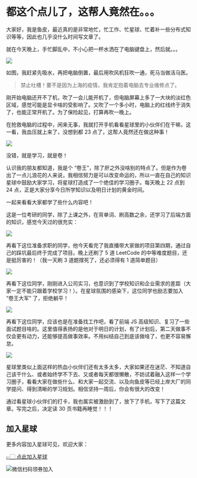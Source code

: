 # 都这个点儿了，这帮人竟然在。。。

大家好，我是鱼皮，最近真的是非常地忙，忙工作、忙星球、忙着补一些分布式知识等等，因此也几乎没什么时间写文章了。

就在今天晚上，手忙脚乱中，不小心把一杯水洒在了电脑键盘上，然后就。。。

![](https://yupi.icu/img/WX20220414-231028@2x.png)

如图，我赶紧先吸水，再把电脑倒置，最后用吹风机狂吹一通，死马当做活马医。

> 禁止吐槽！要不是因为上海的疫情，我肯定抱着电脑去专业维修点了。

刚开始电脑还开不了机，吹了一会儿能开机了，但电脑屏幕上多了一大块的淡红色区域，感觉可能是显卡啥的受影响了。又吹了一个多小时，电脑上的红线终于消失了，也能正常开机了。为了保险起见，打算再吹一晚上。

在抢救电脑的过程中，闲来无事，我就打开手机看看星球里的小伙伴们在干嘛，这一看，我血压就上来了，没想到都 23 点了，这帮人竟然还在做这种事！

![](https://yupi.icu/img/image-20220414231849678.png)

没错，就是学习，就是卷！

认识我的朋友都知道，我是个 “卷王”，除了肝之外没啥别的特点了。但是作为卷出了一点儿浪花的人来说，我相信努力是可以改变命运的，所以一直在自己的知识星球中鼓励大家学习，将星球打造成了一个绝佳的学习圈子。每天晚上 22 点到 24 点，正是大家分享今日所学知识以及明日计划的黄金时间。

一起来看看大家都学了些什么内容吧！

这是一位考研的同学，除了上课之外，在背单词、刷高数之余，还学习了后端方面的知识，感觉今天过的很充实：

![](https://yupi.icu/img/image-20220414232342507.png)

再看下这位准备求职的同学，他今天看完了我直播带大家做的项目第四期，通过自己的踩坑最后终于完成了项目。晚上还刷了 5 道 LeetCode 的中等难度题目，还是挺厉害的！（我一天刷 3 道题撑死了，还必须得有 1 道简单题目）

![](https://yupi.icu/img/image-20220414232453512.png)

再看下这位同学，刚刚进入公司实习，也意识到了学校知识和企业需求的差距（大家一定不能只跟着学校学习！）。在星球氛围的感染下，这位同学也励志要加入 “卷王大军” 了，拒绝躺平！

![](https://yupi.icu/img/image-20220414232808630.png)

再看下这位同学，应该也是在准备找工作吧，看了前端 JS 高级知识、复习了一些面试题目啥的。这里值得表扬的是他对于明日的计划，有了计划后，第二天做事不仅会更有动力，还能够提高做事效率。不用纠结自己到底该做啥了，也更不容易懈怠。

![](https://yupi.icu/img/image-20220414233103189.png)

星球里类似上面这样的热血小伙伴们还有太多太多，大家如果还在迷茫、不知道自己该干什么、或者始终学不下去、又或者每天都很懒散，不妨试着融入这样一个学习圈子，看看大家在做些什么、和大家一起交流、以及向鱼皮等已经上岸大厂的同学提问、得到清晰的学习规划。相信坚持一周后，你会有很大的改变！

通过看星球小伙伴们的打卡，我也属实被激励到了，放下了手机，写下了这篇文章。写完之后，决定读 30 页书籍再睡觉！！！


## 加入星球

更多内容加入星球可见，欢迎大家：

[👉🏻 点此加入星球](/加入星球.md)

![微信扫码领券加入](https://yupi.icu/img/%E7%9F%A5%E8%AF%86%E6%98%9F%E7%90%83%E6%89%AB%E7%A0%81.jpeg)
